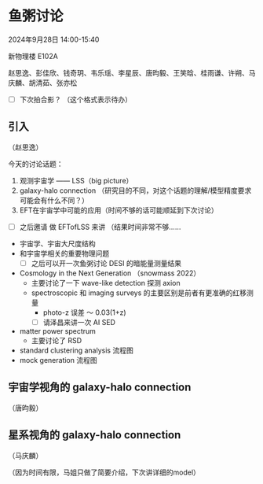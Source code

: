 # 鱼粥讨论 

2024年9月28日 14:00-15:40 

新物理楼 E102A

赵思逸、彭佳欣、钱奇玥、韦乐瑶、李星辰、唐昀毅、王笑晗、桂雨谦、许朔、马庆麟、胡清茹、张亦松

- [ ] 下次拍合影？ （这个格式表示待办）

## 引入 
（赵思逸）

今天的讨论话题：
1. 观测宇宙学 —— LSS（big picture）
2. galaxy-halo connection （研究目的不同，对这个话题的理解/模型精度要求 可能会有什么不同？）
3. EFT在宇宙学中可能的应用（时间不够的话可能顺延到下次讨论）
- [ ] 之后邀请 做 EFTofLSS 来讲 
（结果时间非常不够……

- 宇宙学、宇宙大尺度结构
- 和宇宙学相关的重要物理问题 
	- [ ] 之后可以开一次鱼粥讨论 DESI 的暗能量测量结果
- Cosmology in the Next Generation （snowmass 2022）
	- 主要讨论了一下 wave-like detection 探测 axion 
	- spectroscopic 和 imaging surveys 的主要区别是前者有更准确的红移测量 
		- photo-z 误差 ～ 0.03(1+z) 
		- [ ] 请泽昌来讲一次 AI SED 
- matter power spectrum 
	- 主要讨论了 RSD
- standard clustering analysis 流程图 
- mock generation 流程图


## 宇宙学视角的 galaxy-halo connection 

（唐昀毅）


## 星系视角的 galaxy-halo connection

（马庆麟）

（因为时间有限，马姐只做了简要介绍，下次讲详细的model）



